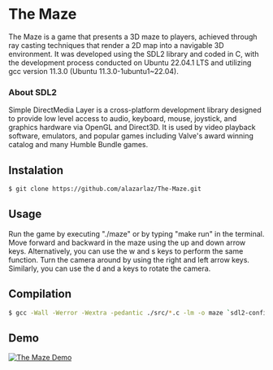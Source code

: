# The Maze

The Maze is a game that presents a 3D maze to players, achieved through ray casting techniques that render a 2D map into a navigable 3D environment. It was developed using the SDL2 library and coded in C, with the development process conducted on Ubuntu 22.04.1 LTS and utilizing gcc version 11.3.0 (Ubuntu 11.3.0-1ubuntu1~22.04).

### About SDL2 

Simple DirectMedia Layer is a cross-platform development library designed to provide low level access to audio, keyboard, mouse, joystick, and graphics hardware via OpenGL and Direct3D. It is used by video playback software, emulators, and popular games including Valve's award winning catalog and many Humble Bundle games.

## Instalation 
```sh
$ git clone https://github.com/alazarlaz/The-Maze.git
```
## Usage 
Run the game by executing "./maze" or by typing "make run" in the terminal.
Move forward and backward in the maze using the up and down arrow keys. Alternatively, you can use the w and s keys to perform the same function.
Turn the camera around by using the right and left arrow keys. Similarly, you can use the d and a keys to rotate the camera.
## Compilation
```sh
$ gcc -Wall -Werror -Wextra -pedantic ./src/*.c -lm -o maze `sdl2-config --cflags` `sdl2-config --libs`;
```


## Demo
[![The Maze Demo](https://i.imgur.com/5Ss7s1S.png)](https://youtu.be/PY_Pi7YuLkQ)
